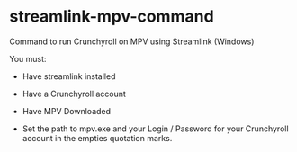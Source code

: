 # streamlink-mpv-command
Command to run Crunchyroll on MPV using Streamlink (Windows)

You must:
* Have streamlink installed
* Have a Crunchyroll account
* Have MPV Downloaded

* Set the path to mpv.exe and your Login / Password for your Crunchyroll account in the empties quotation marks.
